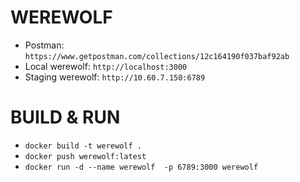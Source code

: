 # WEREWOLF
- Postman: ```https://www.getpostman.com/collections/12c164190f037baf92ab```
- Local werewolf: ```http://localhost:3000```
- Staging werewolf: ```http://10.60.7.150:6789```

# BUILD & RUN
- ```docker build -t werewolf .```
- ```docker push werewolf:latest```
- ```docker run -d --name werewolf  -p 6789:3000 werewolf```